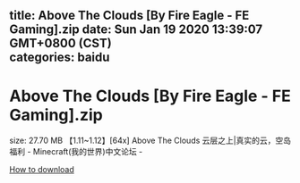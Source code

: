 
title: Above The Clouds [By Fire Eagle - FE Gaming].zip
date: Sun Jan 19 2020 13:39:07 GMT+0800 (CST)    
categories: baidu
---

# Above The Clouds [By Fire Eagle - FE Gaming].zip
size: 27.70 MB
 【1.11~1.12】[64x] Above The Clouds 云层之上|真实的云，空岛福利 - Minecraft(我的世界)中文论坛 -
 

[How to download](https://bpcam.bemobtrk.com/go/2ceec3aa-1ca2-46d6-b9ff-aaa5c184517c?jno=1683)